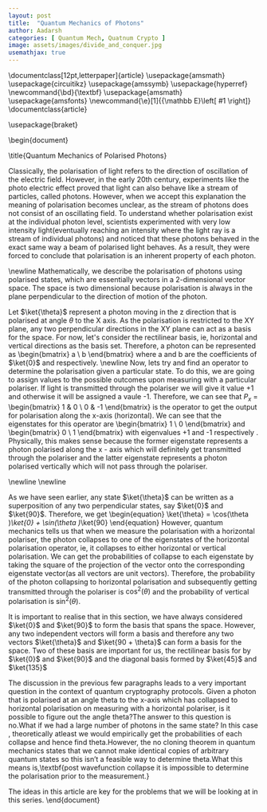 ```yaml
---
layout: post
title:  "Quantum Mechanics of Photons"
author: Aadarsh 
categories: [ Quantum Mech, Quatnum Crypto ]
image: assets/images/divide_and_conquer.jpg
usemathjax: true
---
```







\documentclass[12pt,letterpaper]{article}
\usepackage{amsmath}
\usepackage{circuitikz}
\usepackage{amssymb}
\usepackage{hyperref}
\newcommand{\bd}{\textbf}
\usepackage{amsmath}
\usepackage{amsfonts}
\newcommand{\e}[1]{{\mathbb E}\left[ #1 \right]}
\documentclass{article}

\usepackage{braket}


\begin{document}

\title{Quantum Mechanics of Polarised Photons}


Classically, the polarisation of light refers to the direction of oscillation of the electric field. However, in the early 20th century, experiments like the photo electric effect proved that light can also behave like a stream of particles, called photons. However, when we accept this explanation the meaning of polarisation becomes unclear, as the stream of photons does not consist of an oscillating field. To understand whether polarisation exist at the individual photon level, scientists experimented with very low intensity light(eventually reaching an intensity where the light ray is a stream of individual photons) and noticed that these photons behaved in the exact same way a beam of polarised light behaves. As a result, they were forced to conclude that polarisation is an inherent property of each photon. 

\newline
Mathematically, we describe the polarisation of photons using polarised states, which are essentially vectors in a 2-dimensional vector space. The space is two dimensional because polarisation is always in the plane perpendicular to the direction of motion of the photon.  

Let $\ket{\theta}$ represent a photon moving in the z direction that is polarised at angle $\theta$ to the X axis. As the polarisation is restricted to the XY plane, any two perpendicular directions in the XY plane can act as a basis for the space. For now, let's consider the rectilinear basis, ie, horizontal and vertical directions as the basis set. Therefore, a photon can be represented as 
\begin{bmatrix}
    a \\
    b
\end{bmatrix}
where a and b are the coefficients of $\ket{0}$ and   respectively.
\newline
Now, lets try and find an operator to determine the polarisation given a particular state. To do this, we are going to assign values to the possible outcomes upon measuring with a particular polariser. If light is transmitted through the polariser we will give it value +1 and otherwise it will be assigned a vaule -1. 
Therefore, we can see that $P_x$ =
\begin{bmatrix}
1 & 0 \\
0 & -1 
\end{bmatrix}
is the operator to get the output for polarisation along the x-axis (horizontal). We can see that the eigenstates for this operator are 
\begin{bmatrix}
    1 \\
    0
\end{bmatrix}
 and
\begin{bmatrix}
    0 \\
    1
\end{bmatrix} with eigenvalues +1 and -1 respectively . Physically, this makes sense because the former eigenstate represents a photon polarised along the x - axis which will definitely get transmitted through the polariser and the latter eigenstate represents a photon polarised vertically which will not pass through the polariser. 

\newline
\newline

As we have seen earlier, any state $\ket{\theta}$ can be written as a superposition of any two perpendicular states, say  $\ket{0}$ and $\ket{90}$. Therefore, we get
\begin{equation}
    \ket{\theta} = \cos(\theta )*\ket{0} + \sin(\theta )*\ket{90}
\end{equation}
However, quantum mechanics tells us that when we measure the polarisation with a horizontal polariser, the photon collapses to one of the eigenstates of the horizontal polarisation operator, ie, it collapses to either horizontal or vertical polarisation. We can get the probabilities of collapse to each eigenstate by taking the square of the projection of the vector onto the corresponding eigenstate vector(as all vectors are unit vectors). Therefore, the probability of the photon collapsing to horizontal polarisation and subsequently getting transmitted through the polariser is $\cos^2 (\theta )$ and the probability of vertical polarisation is $\sin^2 (\theta )$.

It is important to realise that in this section, we have always considered $\ket{0}$ and $\ket{90}$ to form the basis that spans the space. However, any two independent vectors will form a basis and therefore any two vectors $\ket{\theta}$ and $\ket{90 + \theta}$ can form a basis for the space. Two of these basis are important for us, the rectilinear basis for by  $\ket{0}$ and $\ket{90}$ and the  diagonal basis formed by $\ket{45}$ and $\ket{135}$

The discussion in the previous few paragraphs leads to a very important question in the context of quantum cryptography protocols. Given a photon that is polarised at an angle theta to the x-axis which has collapsed to horizontal polarisation on measuring with a horizontal polariser, is it possible to figure out the angle theta?The answer to this question is no.What if we had a large number of photons in the same state?  In this case , theoretically atleast we would empirically get the probabilities of each collapse and hence find theta.However, the no cloning theorem in quantum mechanics states that we cannot make identical copies of arbitrary quantum states so this isn’t a feasible way to determine theta.What this means is,\textbf{post wavefunction collapse it is impossible to determine the polarisation prior to the measurement.}

The ideas in this article are key for the problems that we will be looking at in this series.
\end{document}
